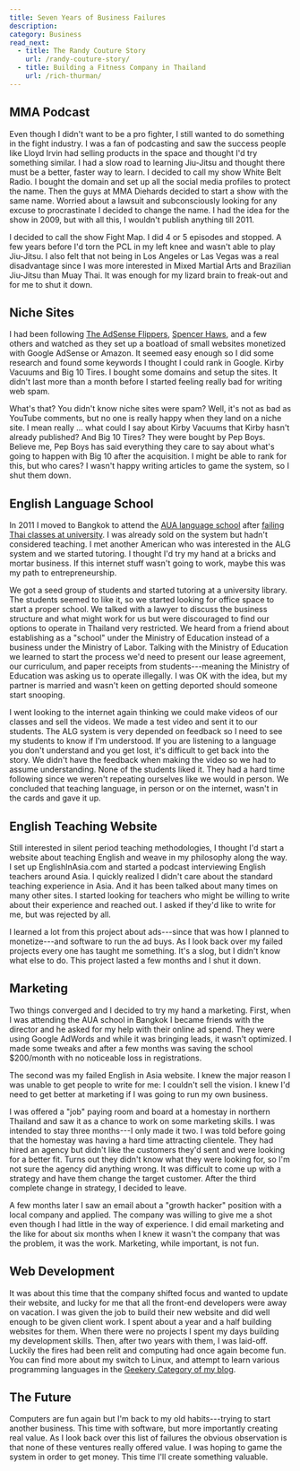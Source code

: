 ```yaml
---
title: Seven Years of Business Failures
description:
category: Business
read_next:
  - title: The Randy Couture Story
    url: /randy-couture-story/
  - title: Building a Fitness Company in Thailand
    url: /rich-thurman/
---
```


## MMA Podcast

Even though I didn't want to be a pro fighter, I still wanted to do something in the fight industry. I was a fan of podcasting and saw the success people like Lloyd Irvin had selling products in the space and thought I'd try something similar. I had a slow road to learning Jiu-Jitsu and thought there must be a better, faster way to learn. I decided to call my show White Belt Radio. I bought the domain and set up all the social media profiles to protect the name. Then the guys at MMA Diehards decided to start a show with the same name. Worried about a lawsuit and subconsciously looking for any excuse to procrastinate I decided to change the name. I had the idea for the show in 2009, but with all this, I wouldn't publish anything till 2011.

I decided to call the show Fight Map. I did 4 or 5 episodes and stopped. A few years before I'd torn the PCL in my left knee and wasn't able to play Jiu-Jitsu. I also felt that not being in Los Angeles or Las Vegas was a real disadvantage since I was more interested in Mixed Martial Arts and Brazilian Jiu-Jitsu than Muay Thai. It was enough for my lizard brain to freak-out and for me to shut it down.

## Niche Sites

I had been following [The AdSense Flippers](https://empireflippers.com/), [Spencer Haws](http://www.nichepursuits.com/about-me/), and a few others and watched as they set up a boatload of small websites monetized with Google AdSense or Amazon. It seemed easy enough so I did some research and found some keywords I thought I could rank in Google. Kirby Vacuums and Big 10 Tires. I bought some domains and setup the sites. It didn't last more than a month before I started feeling really bad for writing web spam.

What's that? You didn't know niche sites were spam? Well, it's not as bad as YouTube comments, but no one is really happy when they land on a niche site. I mean really ... what could I say about Kirby Vacuums that Kirby hasn't already published? And Big 10 Tires? They were bought by Pep Boys. Believe me, Pep Boys has said everything they care to say about what's going to happen with Big 10 after the acquisition. I might be able to rank for this, but who cares? I wasn't happy writing articles to game the system, so I shut them down.

## English Language School

In 2011 I moved to Bangkok to attend the [AUA language school](http://auathai.com/) after [failing Thai classes at university](/second-language/). I was already sold on the system but hadn't considered teaching. I met another American who was interested in the ALG system and we started tutoring. I thought I'd try my hand at a bricks and mortar business. If this internet stuff wasn't going to work, maybe this was my path to entrepreneurship.

We got a seed group of students and started tutoring at a university library. The students seemed to like it, so we started looking for office space to start a proper school. We talked with a lawyer to discuss the business structure and what might work for us but were discouraged to find our options to operate in Thailand very restricted. We heard from a friend about establishing as a "school" under the Ministry of Education instead of a business under the Ministry of Labor. Talking with the Ministry of Education we learned to start the process we'd need to present our lease agreement, our curriculum, and paper receipts from students---meaning the Ministry of Education was asking us to operate illegally. I was OK with the idea, but my partner is married and wasn't keen on getting deported should someone start snooping.

I went looking to the internet again thinking we could make videos of our classes and sell the videos. We made a test video and sent it to our students. The ALG system is very depended on feedback so I need to see my students to know if I'm understood. If you are listening to a language you don't understand and you get lost, it's difficult to get back into the story. We didn't have the feedback when making the video so we had to assume understanding. None of the students liked it. They had a hard time following since we weren't repeating ourselves like we would in person. We concluded that teaching language, in person or on the internet, wasn't in the cards and gave it up.

## English Teaching Website

Still interested in silent period teaching methodologies, I thought I'd start a website about teaching English and weave in my philosophy along the way. I set up EnglishInAsia.com and started a podcast interviewing English teachers around Asia. I quickly realized I didn't care about the standard teaching experience in Asia. And it has been talked about many times on many other sites. I started looking for teachers who might be willing to write about their experience and reached out. I asked if they'd like to write for me, but was rejected by all.

I learned a lot from this project about ads---since that was how I planned to monetize---and software to run the ad buys. As I look back over my failed projects every one has taught me something. It's a slog, but I didn't know what else to do. This project lasted a few months and I shut it down.

## Marketing

Two things converged and I decided to try my hand a marketing. First, when I was attending the AUA school in Bangkok I became friends with the director and he asked for my help with their online ad spend. They were using Google AdWords and while it was bringing leads, it wasn't optimized. I made some tweaks and after a few months was saving the school $200/month with no noticeable loss in registrations.

The second was my failed English in Asia website. I knew the major reason I was unable to get people to write for me: I couldn't sell the vision. I knew I'd need to get better at marketing if I was going to run my own business.

I was offered a "job" paying room and board at a homestay in northern Thailand and saw it as a chance to work on some marketing skills. I was intended to stay three months---I only made it two. I was told before going that the homestay was having a hard time attracting clientele. They had hired an agency but didn't like the customers they'd sent and were looking for a better fit. Turns out they didn't know what they were looking for, so I'm not sure the agency did anything wrong. It was difficult to come up with a strategy and have them change the target customer. After the third complete change in strategy, I decided to leave.

A few months later I saw an email about a "growth hacker" position with a local company and applied. The company was willing to give me a shot even though I had little in the way of experience. I did email marketing and the like for about six months when I knew it wasn't the company that was the problem, it was the work. Marketing, while important, is not fun.

## Web Development

It was about this time that the company shifted focus and wanted to update their website, and lucky for me that all the front-end developers were away on vacation. I was given the job to build their new website and did well enough to be given client work. I spent about a year and a half building websites for them. When there were no projects I spent my days building my development skills. Then, after two years with them, I was laid-off. Luckily the fires had been relit and computing had once again become fun. You can find more about my switch to Linux, and attempt to learn various programming languages in the [Geekery Category of my blog](/category/general-geekery).

## The Future

Computers are fun again but I'm back to my old habits---trying to start another business. This time with software, but more importantly creating real value. As I look back over this list of failures the obvious observation is that none of these ventures really offered value. I was hoping to game the system in order to get money. This time I'll create something valuable.
